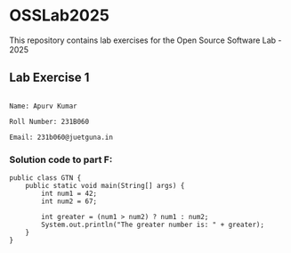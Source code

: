 # OSSLab2025

This repository contains lab exercises for the Open Source Software Lab - 2025



## Lab Exercise 1

```

Name: Apurv Kumar

Roll Number: 231B060 

Email: 231b060@juetguna.in 

```

### Solution code to part F:
```
public class GTN {
    public static void main(String[] args) {
        int num1 = 42;
        int num2 = 67;

        int greater = (num1 > num2) ? num1 : num2;
        System.out.println("The greater number is: " + greater);
    }
}

```